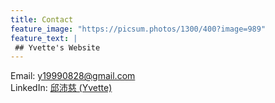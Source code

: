```yaml
---
title: Contact
feature_image: "https://picsum.photos/1300/400?image=989"
feature_text: |
 ## Yvette's Website
---
```


Email: y19990828@gmail.com  
LinkedIn: [邱沛慈 (Yvette)](https://www.linkedin.com/in/%E6%B2%9B%E6%85%88-%E9%82%B1-14ba29227/)
